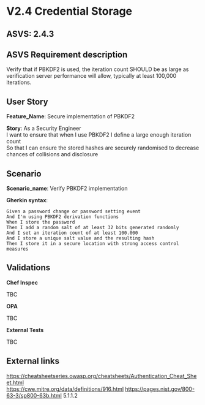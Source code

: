 # V2.4 Credential Storage

## ASVS: 2.4.3

## ASVS Requirement description

Verify that if PBKDF2 is used, the iteration count SHOULD be as large
as verification server performance will allow, typically at least
100,000 iterations.

## User Story

**Feature_Name**: Secure implementation of PBKDF2

**Story**:
As a Security Engineer\
I want to ensure that when I use PBKDF2 I define a large enough iteration count\
So that I can ensure the stored hashes are securely randomised to
decrease chances of collisions and disclosure

## Scenario

**Scenario_name**: Verify PBKDF2 implementation

**Gherkin syntax**:

```gherkin
Given a password change or password setting event
And I'm using PBKDF2 derivation functions
When I store the password
Then I add a random salt of at least 32 bits generated randomly
And I set an iteration count of at least 100.000
And I store a unique salt value and the resulting hash
Then I store it in a secure location with strong access control measures
```

## Validations

**Chef Inspec**

TBC

**OPA**

TBC

**External Tests**

TBC

## External links

<https://cheatsheetseries.owasp.org/cheatsheets/Authentication_Cheat_Sheet.html> \
<https://cwe.mitre.org/data/definitions/916.html>
<https://pages.nist.gov/800-63-3/sp800-63b.html> 5.1.1.2


